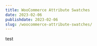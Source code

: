 ```yaml
---
title: WooCommerce Attribute Swatches
date: 2023-02-06
publishdate: 2023-02-06
slug: /woocommerce-attribute-swatches/
---
```


test